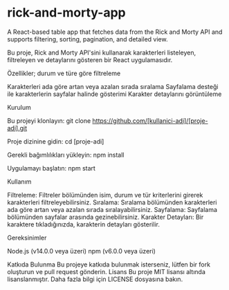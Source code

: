 
# rick-and-morty-app
A React-based table app that fetches data from the Rick and Morty API and supports filtering, sorting, pagination, and detailed view.

Bu proje, Rick and Morty API'sini kullanarak karakterleri listeleyen, filtreleyen ve detaylarını gösteren bir React uygulamasıdır.

Özellikler; durum ve türe göre filtreleme

Karakterleri ada göre artan veya azalan sırada sıralama
Sayfalama desteği ile karakterlerin sayfalar halinde gösterimi
Karakter detaylarını görüntüleme

Kurulum

Bu projeyi klonlayın:
git clone https://github.com/[kullanici-adi]/[proje-adi].git


Proje dizinine gidin:
cd [proje-adi]


Gerekli bağımlılıkları yükleyin:
npm install


Uygulamayı başlatın:
npm start



Kullanım

Filtreleme: Filtreler bölümünden isim, durum ve tür kriterlerini girerek karakterleri filtreleyebilirsiniz.
Sıralama: Sıralama bölümünden karakterleri ada göre artan veya azalan sırada sıralayabilirsiniz.
Sayfalama: Sayfalama bölümünden sayfalar arasında gezinebilirsiniz.
Karakter Detayları: Bir karaktere tıkladığınızda, karakterin detayları gösterilir.

Gereksinimler

Node.js (v14.0.0 veya üzeri)
npm (v6.0.0 veya üzeri)

Katkıda Bulunma
Bu projeye katkıda bulunmak isterseniz, lütfen bir fork oluşturun ve pull request gönderin.
Lisans
Bu proje MIT lisansı altında lisanslanmıştır. Daha fazla bilgi için LICENSE dosyasına bakın.
